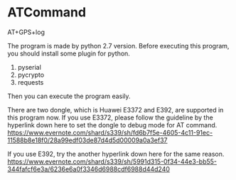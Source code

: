 # ATCommand
AT+GPS+log

The program is made by python 2.7 version.
Before executing this program, you should install some plugin for python.
1. pyserial
2. pycrypto
3. requests

Then you can execute the program easily.

There are two dongle, which is Huawei E3372 and E392, are supported in this program now.
If you use E3372, please follow the guideline by the hyperlink down here to set the dongle to debug mode for AT command.
https://www.evernote.com/shard/s339/sh/fd6b7f5e-4605-4c11-91ec-11588b8e18f0/28a99edf03de87d4d5d00009a0a3ef37

If you use E392, try the another hyperlink down here for the same reason.
https://www.evernote.com/shard/s339/sh/5991d315-0f34-44e3-bb55-344fafcf6e3a/6236e6a0f3346d6988cdf6988d44d240